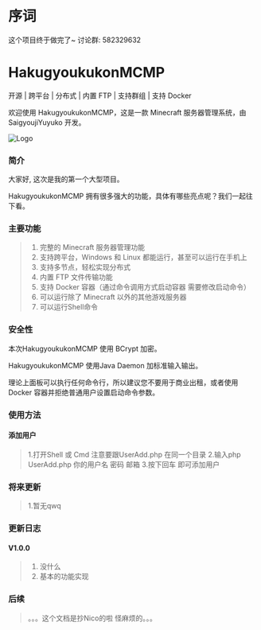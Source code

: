 # 序词
这个项目终于做完了~
讨论群: 582329632

# HakugyoukukonMCMP
开源 | 跨平台 | 分布式 | 内置 FTP | 支持群组 | 支持 Docker

欢迎使用 HakugyoukukonMCMP，这是一款 Minecraft 服务器管理系统，由 SaigyoujiYuyuko 开发。

![Logo](https://static.saigyoujiyuyuko.top:9000/HGK-MCMP/Logo.png)

### 简介
大家好, 这次是我的第一个大型项目。

HakugyoukukonMCMP 拥有很多强大的功能，具体有哪些亮点呢？我们一起往下看。

### 主要功能
> 1. 完整的 Minecraft 服务器管理功能
> 2. 支持跨平台，Windows 和 Linux 都能运行，甚至可以运行在手机上
> 3. 支持多节点，轻松实现分布式
> 4. 内置 FTP 文件传输功能
> 5. 支持 Docker 容器（通过命令调用方式启动容器 需要修改启动命令）
> 6. 可以运行除了 Minecraft 以外的其他游戏服务器
> 7. 可以运行Shell命令

### 安全性
本次HakugyoukukonMCMP 使用 BCrypt 加密。

HakugyoukukonMCMP 使用Java Daemon 加标准输入输出。

理论上面板可以执行任何命令行，所以建议您不要用于商业出租，或者使用 Docker 容器并拒绝普通用户设置启动命令参数。

### 使用方法
#### 添加用户
> 1.打开Shell 或 Cmd 注意要跟UserAdd.php 在同一个目录 
> 2.输入php UserAdd.php 你的用户名 密码 邮箱 
> 3.按下回车 即可添加用户 



### 将来更新
> 1.暂无qwq

### 更新日志

#### V1.0.0
> 1. 没什么
> 2. 基本的功能实现

### 后续
> 。。。这个文档是抄Nico的啦  怪麻烦的。。。
